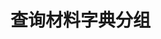 # 查询材料字典分组

<api-endpoint openapi-path="../../api/material-groups/list.yaml" endpoint="/v4/material-groups/list" method="get">


</api-endpoint>